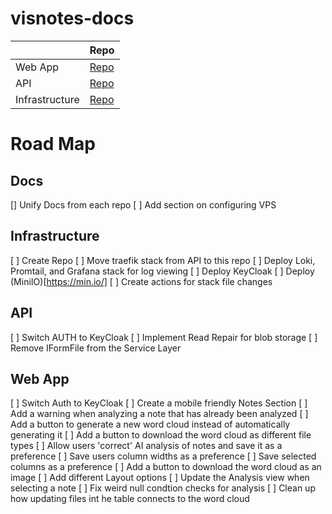 # visnotes-docs

|     | Repo |
| -------- | ------- |
| Web App | [Repo](https://github.com/JustinFay01/visnotes-react)     |
| API    | [Repo](https://github.com/JustinFay01/visnotes-api)  |
| Infrastructure | [Repo]() |

# Road Map

## Docs

[] Unify Docs from each repo
[ ] Add section on configuring VPS

## Infrastructure

[ ] Create Repo
[ ] Move traefik stack from API to this repo
[ ] Deploy Loki, Promtail, and Grafana stack for log viewing
[ ] Deploy KeyCloak
[ ] Deploy (MiniIO)[https://min.io/]
[ ] Create actions for stack file changes

## API

[ ] Switch AUTH to KeyCloak
[ ] Implement Read Repair for blob storage
[ ] Remove IFormFile from the Service Layer

## Web App

[ ] Switch Auth to KeyCloak
[ ] Create a mobile friendly Notes Section
[ ] Add a warning when analyzing a note that has already been analyzed
[ ] Add a button to generate a new word cloud instead of automatically generating it
[ ] Add a button to download the word cloud as different file types
[ ] Allow users 'correct' AI analysis of notes and save it as a preference
[ ] Save users column widths as a preference
[ ] Save selected columns as a preference
[ ] Add a button to download the word cloud as an image
[ ] Add different Layout options
[ ] Update the Analysis view when selecting a note
[ ] Fix weird null condtion checks for analysis
[ ] Clean up how updating files int he table connects to the word cloud



